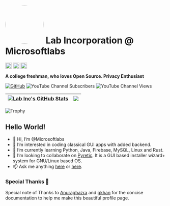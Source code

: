 # <img style="border-radius: 50%;" alt="" src="https://avatars.githubusercontent.com/u/35325046?v=4" height="120"> Lab Incorporation @ Microsoftlabs

<a href="https://www.youtube.com/@12thprogrammr99"><img align="center" src="https://github.com/Microsoftlabs/Microsoftlabs/raw/main/res/youtube.png" alt="Youtube" height="20px"/></a>
<a href="https://linkedin.com/in/praveen-jaiswal-atlabinc"><img align="center" src="https://github.com/Microsoftlabs/Microsoftlabs/raw/main/res/linkedin.ico" alt="LinkedIn" height="20px"/></a>
<a href="https://frolicslab.blogspot.com/"><img align="center" src="https://github.com/Microsoftlabs/Microsoftlabs/raw/main/res/blogger.ico" alt="Blog" height="20px"/></a>


**A college freshman, who loves Open Source. Privacy Enthusiast**


[![GitHub](https://img.shields.io/github/followers/microsoftlabs?label=follow&style=social)](https://github.com/microsoftlabs)
![YouTube Channel Subscribers](https://img.shields.io/youtube/channel/subscribers/UC4vCUJ5_aMu7C3E4Vvw-lTA?style=social)
![YouTube Channel Views](https://img.shields.io/youtube/channel/views/UC4vCUJ5_aMu7C3E4Vvw-lTA?style=social)

| <a href="https://github.com/microsoftlabs/"><img align="center" src="https://github-readme-stats.vercel.app/api?username=microsoftlabs&show_icons=true&include_all_commits=true&theme=buefy&hide_border=true" alt="Lab Inc's GitHub Stats" /></a> | <a href="https://github.com/microsoftlabs/"><img align="center" src="https://github-readme-stats.vercel.app/api/top-langs/?username=microsoftlabs&theme=buefy&hide_border=true" /></a> |
| ------------- | ------------- |


<!-- ![Lab Inc's Wakatime Stats](https://github-readme-stats.vercel.app/api/wakatime?username=microsoftlabs) -->

![Trophy](https://github-profile-trophy.vercel.app/?username=microsoftlabs)

## Hello World!
- 👋 Hi, I’m @Microsoftlabs
- 👀 I’m interested in coding classical GUI apps with added backend.
- 🌱 I’m currently learning Python, Java, Firebase, MySQL, Linux and Rust.
- 💞️ I’m looking to collaborate on [Pyretic](https://github.com/Microsoftlabs/Pyretic). It is a GUI based installer wizard+ system for GNU/Linux based OS.
- 📫 Ask me anything [here](https://github.com/microsoftlabs/microsoftlabs/issues) or [here](https://linkedin.com/in/praveen-jaiswal-atlabinc).

### Special Thanks 💙
Special note of Thanks to [Anuraghazra](https://github.com/anuraghazra/github-readme-stats) and [gkhan](https://github.com/gkhan205/gkhan205) for the concise documentation to help me make this beautiful profile page.



